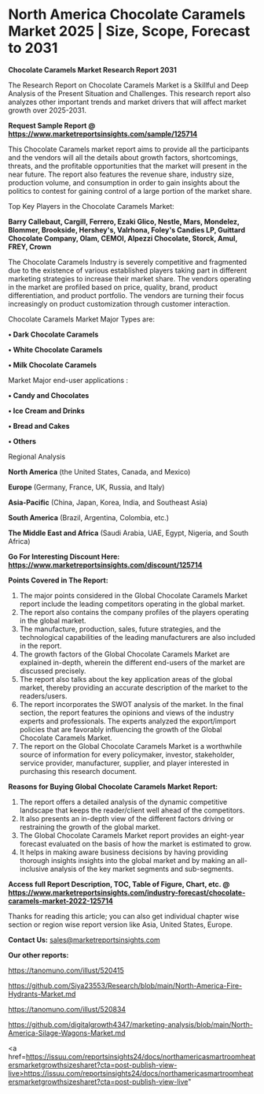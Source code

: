 # North America Chocolate Caramels Market 2025 | Size, Scope, Forecast to 2031

<strong>Chocolate Caramels Market Research Report 2031</strong>

The Research Report on Chocolate Caramels Market is a Skillful and Deep Analysis of the Present Situation and Challenges. This research report also analyzes other important trends and market drivers that will affect market growth over 2025-2031.

<strong>Request Sample Report @ <a href=https://www.marketreportsinsights.com/sample/125714>https://www.marketreportsinsights.com/sample/125714</a></strong>

This Chocolate Caramels market report aims to provide all the participants and the vendors will all the details about growth factors, shortcomings, threats, and the profitable opportunities that the market will present in the near future. The report also features the revenue share, industry size, production volume, and consumption in order to gain insights about the politics to contest for gaining control of a large portion of the market share.

Top Key Players in the Chocolate Caramels Market:

<strong>Barry Callebaut, Cargill, Ferrero, Ezaki Glico, Nestle, Mars, Mondelez, Blommer, Brookside, Hershey's, Valrhona, Foley's Candies LP, Guittard Chocolate Company, Olam, CEMOI, Alpezzi Chocolate, Storck, Amul, FREY, Crown</strong>

The Chocolate Caramels Industry is severely competitive and fragmented due to the existence of various established players taking part in different marketing strategies to increase their market share. The vendors operating in the market are profiled based on price, quality, brand, product differentiation, and product portfolio. The vendors are turning their focus increasingly on product customization through customer interaction.

Chocolate Caramels Market Major Types are:

<strong>• Dark Chocolate Caramels

• White Chocolate Caramels

• Milk Chocolate Caramels</strong>

Market Major end-user applications :

<strong>• Candy and Chocolates

• Ice Cream and Drinks

• Bread and Cakes

• Others</strong>

Regional Analysis

</u><strong><b>North America</b></strong> (the United States, Canada, and Mexico)

<strong><b>Europe </b></strong>(Germany, France, UK, Russia, and Italy)

<strong><b>Asia-Pacific</b></strong> (China, Japan, Korea, India, and Southeast Asia)

<strong><b>South America</b></strong> (Brazil, Argentina, Colombia, etc.)

<strong><b>The Middle East and Africa</b></strong> (Saudi Arabia, UAE, Egypt, Nigeria, and South Africa)

<strong>Go For Interesting Discount Here: <a href=https://www.marketreportsinsights.com/discount/125714>https://www.marketreportsinsights.com/discount/125714</a></strong>

<strong>Points Covered in The Report:</strong>
<ol>
  <li>The major points considered in the Global Chocolate Caramels Market report include the leading competitors operating in the global market.</li>
  <li>The report also contains the company profiles of the players operating in the global market.</li>
  <li>The manufacture, production, sales, future strategies, and the technological capabilities of the leading manufacturers are also included in the report.</li>
  <li>The growth factors of the Global Chocolate Caramels Market are explained in-depth, wherein the different end-users of the market are discussed precisely.</li>
  <li>The report also talks about the key application areas of the global market, thereby providing an accurate description of the market to the readers/users.</li>
  <li>The report incorporates the SWOT analysis of the market. In the final section, the report features the opinions and views of the industry experts and professionals. The experts analyzed the export/import policies that are favorably influencing the growth of the Global Chocolate Caramels Market.</li>
  <li>The report on the Global Chocolate Caramels Market is a worthwhile source of information for every policymaker, investor, stakeholder, service provider, manufacturer, supplier, and player interested in purchasing this research document.</li>
</ol>
<strong>Reasons for Buying Global Chocolate Caramels Market Report:</strong>

<ol>
  <li>The report offers a detailed analysis of the dynamic competitive landscape that keeps the reader/client well ahead of the competitors.</li>
  <li>It also presents an in-depth view of the different factors driving or restraining the growth of the global market.</li>
  <li>The Global Chocolate Caramels Market report provides an eight-year forecast evaluated on the basis of how the market is estimated to grow.</li>
  <li>It helps in making aware business decisions by having providing thorough insights insights into the global market and by making an all-inclusive analysis of the key market segments and sub-segments.</li>
</ol>
<strong>Access full Report Description, TOC, Table of Figure, Chart, etc. @ <a href=https://www.marketreportsinsights.com/industry-forecast/chocolate-caramels-market-2022-125714>https://www.marketreportsinsights.com/industry-forecast/chocolate-caramels-market-2022-125714</a></strong>


Thanks for reading this article; you can also get individual chapter wise section or region wise report version like Asia, United States, Europe.

<strong>Contact Us:</strong>
sales@marketreportsinsights.com

<strong>Our other reports:</strong>

<a href=https://tanomuno.com/illust/520415>https://tanomuno.com/illust/520415</a>

<a href=https://github.com/Siya23553/Research/blob/main/North-America-Fire-Hydrants-Market.md>https://github.com/Siya23553/Research/blob/main/North-America-Fire-Hydrants-Market.md</a>

<a href=https://tanomuno.com/illust/520834>https://tanomuno.com/illust/520834</a>

<a href=https://github.com/digitalgrowth4347/marketing-analysis/blob/main/North-America-Silage-Wagons-Market.md>https://github.com/digitalgrowth4347/marketing-analysis/blob/main/North-America-Silage-Wagons-Market.md</a>

<a href=https://issuu.com/reportsinsights24/docs/northamericasmartroomheatersmarketgrowthsizesharet?cta=post-publish-view-live>https://issuu.com/reportsinsights24/docs/northamericasmartroomheatersmarketgrowthsizesharet?cta=post-publish-view-live</a>"
